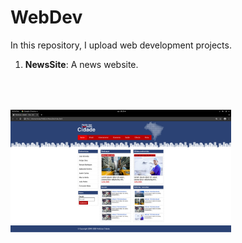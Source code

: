 # WebDev
In this repository, I upload web development projects.

1. **NewsSite**: A news website.

<img src="https://github.com/renatavillar/WebDev/blob/master/NewsSite/noticias-cidade.png" width=70% style="vertical-align:middle;margin:50px 0px"/>
